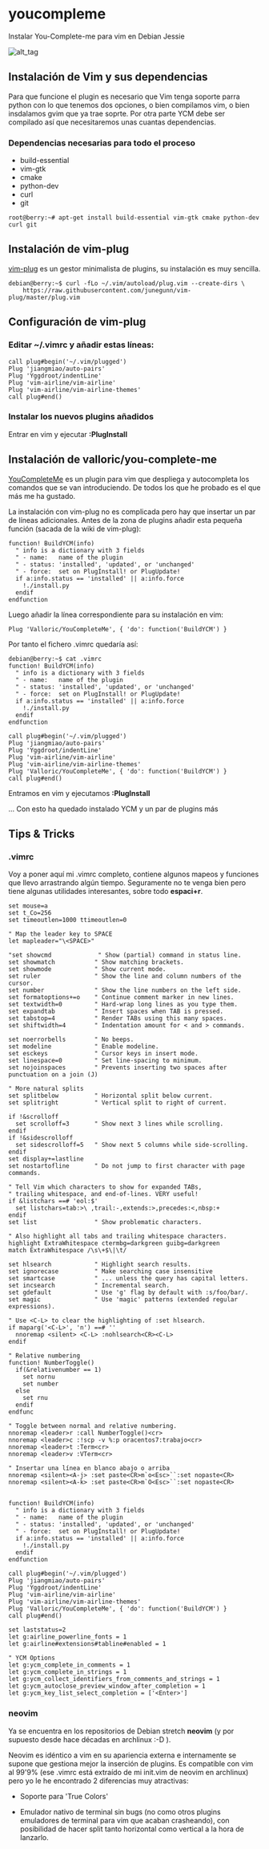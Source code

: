 # youcompleme

Instalar You-Complete-me para vim en Debian Jessie

![alt_tag](vim.png?raw_true "vim")

## Instalación de Vim y sus dependencias

Para que funcione el plugin es necesario que Vim tenga soporte parra python con lo que tenemos dos opciones, o bien compilamos vim, o bien insdalamos gvim que ya trae soprte. Por otra parte YCM debe ser compilado así que necesitaremos unas cuantas dependencias.

### Dependencias necesarias para todo el proceso

- build-essential
- vim-gtk
- cmake
- python-dev
- curl
- git

```
root@berry:~# apt-get install build-essential vim-gtk cmake python-dev curl git
```

## Instalación de vim-plug

[vim-plug](https://github.com/junegunn/vim-plug) es un gestor minimalista de plugins, su instalación es muy sencilla.

```
debian@berry:~$ curl -fLo ~/.vim/autoload/plug.vim --create-dirs \
    https://raw.githubusercontent.com/junegunn/vim-plug/master/plug.vim
```

## Configuración de vim-plug

### Editar ~/.vimrc y añadir estas líneas:

```
call plug#begin('~/.vim/plugged')
Plug 'jiangmiao/auto-pairs'
Plug 'Yggdroot/indentLine'
Plug 'vim-airline/vim-airline'
Plug 'vim-airline/vim-airline-themes'
call plug#end()
```

### Instalar los nuevos plugins añadidos

Entrar en vim y ejecutar __:PlugInstall__

## Instalación de valloric/you-complete-me

[YouCompleteMe](https://valloric.github.io/YouCompleteMe/) es un plugin para vim que despliega y autocompleta los comandos que se van introduciendo. De todos los que he probado es el que más me ha gustado.

La instalación con vim-plug no es complicada pero hay que insertar un par de líneas adicionales.
Antes de la zona de plugins añadir esta pequeña función (sacada de la wiki de vim-plug):

```
function! BuildYCM(info)
  " info is a dictionary with 3 fields
  " - name:   name of the plugin
  " - status: 'installed', 'updated', or 'unchanged'
  " - force:  set on PlugInstall! or PlugUpdate!
  if a:info.status == 'installed' || a:info.force
    !./install.py
  endif
endfunction
```

Luego añadir la línea correspondiente para su instalación en vim:

```
Plug 'Valloric/YouCompleteMe', { 'do': function('BuildYCM') }
```

Por tanto el fichero .vimrc quedaría así:

```
debian@berry:~$ cat .vimrc
function! BuildYCM(info)
  " info is a dictionary with 3 fields
  " - name:   name of the plugin
  " - status: 'installed', 'updated', or 'unchanged'
  " - force:  set on PlugInstall! or PlugUpdate!
  if a:info.status == 'installed' || a:info.force
    !./install.py
  endif
endfunction

call plug#begin('~/.vim/plugged')
Plug 'jiangmiao/auto-pairs'
Plug 'Yggdroot/indentLine'
Plug 'vim-airline/vim-airline'
Plug 'vim-airline/vim-airline-themes'
Plug 'Valloric/YouCompleteMe', { 'do': function('BuildYCM') }
call plug#end()
```

Entramos en vim y ejecutamos __:PlugInstall__

... Con esto ha quedado instalado YCM y un par de plugins más

## Tips & Tricks

### .vimrc

Voy a poner aquí mi .vimrc completo, contiene algunos mapeos y funciones que llevo arrastrando algún tiempo. Seguramente no te venga bien pero tiene algunas utilidades interesantes, sobre todo __espaci+r__.

```
set mouse=a
set t_Co=256
set timeoutlen=1000 ttimeoutlen=0

" Map the leader key to SPACE
let mapleader="\<SPACE>"

"set showcmd             " Show (partial) command in status line.
set showmatch           " Show matching brackets.
set showmode            " Show current mode.
set ruler               " Show the line and column numbers of the cursor.
set number              " Show the line numbers on the left side.
set formatoptions+=o    " Continue comment marker in new lines.
set textwidth=0         " Hard-wrap long lines as you type them.
set expandtab           " Insert spaces when TAB is pressed.
set tabstop=4           " Render TABs using this many spaces.
set shiftwidth=4        " Indentation amount for < and > commands.

set noerrorbells        " No beeps.
set modeline            " Enable modeline.
set esckeys             " Cursor keys in insert mode.
set linespace=0         " Set line-spacing to minimum.
set nojoinspaces        " Prevents inserting two spaces after punctuation on a join (J)

" More natural splits
set splitbelow          " Horizontal split below current.
set splitright          " Vertical split to right of current.

if !&scrolloff
  set scrolloff=3       " Show next 3 lines while scrolling.
endif
if !&sidescrolloff
  set sidescrolloff=5   " Show next 5 columns while side-scrolling.
endif
set display+=lastline
set nostartofline       " Do not jump to first character with page commands.

" Tell Vim which characters to show for expanded TABs,
" trailing whitespace, and end-of-lines. VERY useful!
if &listchars ==# 'eol:$'
  set listchars=tab:>\ ,trail:-,extends:>,precedes:<,nbsp:+
endif
set list                " Show problematic characters.

" Also highlight all tabs and trailing whitespace characters.
highlight ExtraWhitespace ctermbg=darkgreen guibg=darkgreen
match ExtraWhitespace /\s\+$\|\t/

set hlsearch            " Highlight search results.
set ignorecase          " Make searching case insensitive
set smartcase           " ... unless the query has capital letters.
set incsearch           " Incremental search.
set gdefault            " Use 'g' flag by default with :s/foo/bar/.
set magic               " Use 'magic' patterns (extended regular expressions).

" Use <C-L> to clear the highlighting of :set hlsearch.
if maparg('<C-L>', 'n') ==# ''
  nnoremap <silent> <C-L> :nohlsearch<CR><C-L>
endif

" Relative numbering
function! NumberToggle()
  if(&relativenumber == 1)
    set nornu
    set number
  else
    set rnu
  endif
endfunc

" Toggle between normal and relative numbering.
nnoremap <leader>r :call NumberToggle()<cr>
nnoremap <leader>c :!scp -v %:p oracentos7:trabajo<cr>
nnoremap <leader>t :Term<cr>
nnoremap <leader>v :VTerm<cr>

" Insertar una línea en blanco abajo o arriba
nnoremap <silent><A-j> :set paste<CR>m`o<Esc>``:set nopaste<CR>
nnoremap <silent><A-k> :set paste<CR>m`O<Esc>``:set nopaste<CR>


function! BuildYCM(info)
  " info is a dictionary with 3 fields
  " - name:   name of the plugin
  " - status: 'installed', 'updated', or 'unchanged'
  " - force:  set on PlugInstall! or PlugUpdate!
  if a:info.status == 'installed' || a:info.force
    !./install.py
  endif
endfunction

call plug#begin('~/.vim/plugged')
Plug 'jiangmiao/auto-pairs'
Plug 'Yggdroot/indentLine'
Plug 'vim-airline/vim-airline'
Plug 'vim-airline/vim-airline-themes'
Plug 'Valloric/YouCompleteMe', { 'do': function('BuildYCM') }
call plug#end()

set laststatus=2
let g:airline_powerline_fonts = 1
let g:airline#extensions#tabline#enabled = 1

" YCM Options
let g:ycm_complete_in_comments = 1
let g:ycm_complete_in_strings = 1
let g:ycm_collect_identifiers_from_comments_and_strings = 1
let g:ycm_autoclose_preview_window_after_completion = 1
let g:ycm_key_list_select_completion = ['<Enter>']
```

### neovim

Ya se encuentra en los repositorios de Debian stretch __neovim__ (y por supuesto desde hace décadas en archlinux  :-D ).

Neovim es idéntico a vim en su apariencia externa e internamente se supone que gestiona mejor la inserción de plugins. Es compatible con vim al 99'9% (ese .vimrc está extraído de mi init.vim de neovim en archlinux) pero yo le he encontrado 2 diferencias muy atractivas:

- Soporte para 'True Colors'

- Emulador nativo de terminal sin bugs (no como otros plugins emuladores de terminal para vim que acaban crasheando), con posibilidad de hacer split tanto horizontal como vertical a la hora de lanzarlo.

